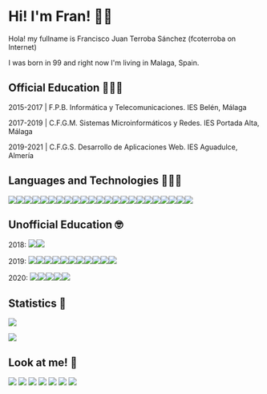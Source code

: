 # Hi! I'm Fran! 👋🏻
Hola! my fullname is Francisco Juan Terroba Sánchez (fcoterroba on Internet)

I was born in 99 and right now I'm living in Malaga, Spain.
## Official Education 👨🏻‍🎓
2015-2017 | F.P.B. Informática y Telecomunicaciones. IES Belén, Málaga

2017-2019 | C.F.G.M. Sistemas Microinformáticos y Redes. IES Portada Alta, Málaga

2019-2021 | C.F.G.S. Desarrollo de Aplicaciones Web. IES Aguadulce, Almería
## Languages and Technologies 👨🏻‍💻
![](https://camo.githubusercontent.com/5d3b0191832237fcbfc6d4497524e8bb547c6bfc9eafb738d5205c629d202067/68747470733a2f2f696d672e736869656c64732e696f2f62616467652f68746d6c352532302d2532334533344632362e7376673f267374796c653d666f722d7468652d6261646765266c6f676f3d68746d6c35266c6f676f436f6c6f723d7768697465)![](https://camo.githubusercontent.com/5ed492db9c79ad5990eda7dc80923377f0e7096b18a4d1e9b86c8987dc0e5aa5/68747470733a2f2f696d672e736869656c64732e696f2f62616467652f637373332532302d2532333135373242362e7376673f267374796c653d666f722d7468652d6261646765266c6f676f3d63737333266c6f676f436f6c6f723d7768697465)![](https://camo.githubusercontent.com/62d37abe760867620e0baea1066303719d630a82936837ba7bff6b0c754e3c9f/68747470733a2f2f696d672e736869656c64732e696f2f62616467652f6a6176617363726970742532302d2532333332333333302e7376673f267374796c653d666f722d7468652d6261646765266c6f676f3d6a617661736372697074266c6f676f436f6c6f723d253233463744463145)![](https://camo.githubusercontent.com/a71f1a20d58a3506dd5f32dcb31461bd5102a0bd33dbf49db9195c589eaca8d7/68747470733a2f2f696d672e736869656c64732e696f2f62616467652f707974686f6e2532302d2532333134333534432e7376673f267374796c653d666f722d7468652d6261646765266c6f676f3d707974686f6e266c6f676f436f6c6f723d7768697465)![](https://camo.githubusercontent.com/c32b4a3bd070f3239dd1d6ba6a791e231a1ce9f92a605b8942a93e42203840ae/68747470733a2f2f696d672e736869656c64732e696f2f62616467652f632532302d2532333030353939432e7376673f267374796c653d666f722d7468652d6261646765266c6f676f3d63266c6f676f436f6c6f723d7768697465)![](https://camo.githubusercontent.com/0d3ae99a9dcced770f5a2e6d2395999c121d9975f3f1816ee3b3902a3c8e6a92/68747470733a2f2f696d672e736869656c64732e696f2f62616467652f632b2b2532302d2532333030353939432e7376673f267374796c653d666f722d7468652d6261646765266c6f676f3d63253242253242266f676f436f6c6f723d7768697465)![](https://camo.githubusercontent.com/256f498d9e3128b19f8cb5558884749179db9118aaa6e31d3f7c5da34edf5c8c/68747470733a2f2f696d672e736869656c64732e696f2f62616467652f632532332532302d2532333233393132302e7376673f267374796c653d666f722d7468652d6261646765266c6f676f3d632d7368617270266c6f676f436f6c6f723d7768697465)![](https://camo.githubusercontent.com/7858f416aa93ee56048ca2eb473bdde10002398fc4ff05e08faf6cb3cbb5bce1/68747470733a2f2f696d672e736869656c64732e696f2f62616467652f6a6176612532302d2532334544384230302e7376673f267374796c653d666f722d7468652d6261646765266c6f676f3d6a617661266c6f676f436f6c6f723d7768697465)![](https://camo.githubusercontent.com/a05090df3be7e139e4cde9f3dd44986c26cd512148a98272602fc7f75f84bf49/68747470733a2f2f696d672e736869656c64732e696f2f62616467652f7068702532302d2532333737374242342e7376673f267374796c653d666f722d7468652d6261646765266c6f676f3d706870266c6f676f436f6c6f723d7768697465)![](https://camo.githubusercontent.com/cbe540fa5f1bd4860434caea1ebe43419ed42d92d54084d529c3a93a67139f10/68747470733a2f2f696d672e736869656c64732e696f2f62616467652f73776966742532302d2532334641373334332e7376673f267374796c653d666f722d7468652d6261646765266c6f676f3d7377696674266c6f676f436f6c6f723d7768697465)![](https://camo.githubusercontent.com/ea18354a9388ff60454e60f2c305fc4b5e6749d6101d6e849f5340e20e980c7e/68747470733a2f2f696d672e736869656c64732e696f2f62616467652f676f2532302d2532333030414444382e7376673f267374796c653d666f722d7468652d6261646765266c6f676f3d676f266c6f676f436f6c6f723d7768697465)![](https://camo.githubusercontent.com/b7a19e0282106094db12a16c34d7a0733a159b9fda56e68bbe9c82e8f4ed2bac/68747470733a2f2f696d672e736869656c64732e696f2f62616467652f6d61726b646f776e2532302d2532333030303030302e7376673f267374796c653d666f722d7468652d6261646765266c6f676f3d6d61726b646f776e266c6f676f436f6c6f723d7768697465)![](https://camo.githubusercontent.com/d63f69f39b73065f70f890c1728b2cb18c2d51b6b78608f52b0cd3bbfb2cb685/68747470733a2f2f696d672e736869656c64732e696f2f62616467652f72656163745f6e61746976652532302d2532333230323332612e7376673f267374796c653d666f722d7468652d6261646765266c6f676f3d7265616374266c6f676f436f6c6f723d253233363144414642)![](https://camo.githubusercontent.com/c567bc8fea35a350406f3ad80e2ec6dd76dea5f756187908f35322bbbc8bc77c/68747470733a2f2f696d672e736869656c64732e696f2f62616467652f626f6f7473747261702532302d2532333536334437432e7376673f267374796c653d666f722d7468652d6261646765266c6f676f3d626f6f747374726170266c6f676f436f6c6f723d7768697465)![](https://camo.githubusercontent.com/c9d0db0a5c179f2fcf0a460d9b7e75ef516bfdc1e1681bc61f43c9b435bc96a9/68747470733a2f2f696d672e736869656c64732e696f2f62616467652f646a616e676f2532302d2532333039324532302e7376673f267374796c653d666f722d7468652d6261646765266c6f676f3d646a616e676f266c6f676f436f6c6f723d7768697465)![](https://camo.githubusercontent.com/5b0954917b2bba4427bcd394916a0d4835c54a69f3f8e9e6f8b1b475032eb894/68747470733a2f2f696d672e736869656c64732e696f2f62616467652f666c61736b2532302d2532333030302e7376673f267374796c653d666f722d7468652d6261646765266c6f676f3d666c61736b266c6f676f436f6c6f723d7768697465)![](https://camo.githubusercontent.com/6aea43d076c7bf00489f1b347caa33fe5c4d84a8af2983804f8702632f2669ec/68747470733a2f2f696d672e736869656c64732e696f2f62616467652f6769746875622532302d2532333132313031312e7376673f267374796c653d666f722d7468652d6261646765266c6f676f3d676974687562266c6f676f436f6c6f723d7768697465)![](https://camo.githubusercontent.com/53341dc506f00aa83eeb4a2e1f63a3bf2c34ca67b1d4f64f2bcedc9033ba80e6/68747470733a2f2f696d672e736869656c64732e696f2f62616467652f617a7572652532302d2532333030373243362e7376673f267374796c653d666f722d7468652d6261646765266c6f676f3d617a7572652d6465766f7073266c6f676f436f6c6f723d7768697465)![](https://camo.githubusercontent.com/34ccadf520703c5711dfb7efba2c8332b4098cc39d0cd23305690f39af35c9da/68747470733a2f2f696d672e736869656c64732e696f2f62616467652f4469676974616c4f6365616e2d2532333031363766662e7376673f267374796c653d666f722d7468652d6261646765266c6f676f3d6469676974616c4f6365616e266c6f676f436f6c6f723d7768697465)![](https://camo.githubusercontent.com/c644fa80e8dadef7444df5c9fc8df2deedd7706f3f58c9604776319cf0357c34/68747470733a2f2f696d672e736869656c64732e696f2f62616467652f66697265626173652532302d2532333033394245352e7376673f267374796c653d666f722d7468652d6261646765266c6f676f3d6669726562617365)![](https://camo.githubusercontent.com/9e0499932b32086a7ff0af8641b01f3a487ef88ac94935956b0487cbd2657e9d/68747470733a2f2f696d672e736869656c64732e696f2f62616467652f6170616368652532302d2532334434323032392e7376673f267374796c653d666f722d7468652d6261646765266c6f676f3d617061636865266c6f676f436f6c6f723d7768697465)![](https://camo.githubusercontent.com/4524c09f8c821218b3c602e3e5a222ce00c290c2f87e264b40f398a6b486bd91/68747470733a2f2f696d672e736869656c64732e696f2f62616467652f6d7973716c2d2532333030303030662e7376673f267374796c653d666f722d7468652d6261646765266c6f676f3d6d7973716c266c6f676f436f6c6f723d7768697465)![](https://camo.githubusercontent.com/99bf3b488d680b2818999c752817d99a99989a6c47bd286ca038453143e11aeb/68747470733a2f2f696d672e736869656c64732e696f2f62616467652f2d52617370626572727925323050692d4335314134413f7374796c653d666f722d7468652d6261646765266c6f676f3d5261737062657272792d5069)
## Unofficial Education 🤓
2018: ![](https://img.shields.io/badge/Google%20Act%C3%ADvate-Curso%20de%20Introducci%C3%B3n%20al%20Desarrollo%20Web:%20HTML-cyan)![](https://img.shields.io/badge/Google%20Act%C3%ADvate-Curso%20de%20Introducci%C3%B3n%20al%20Desarrollo%20Web:%20CSS-cyan)

2019: ![](https://img.shields.io/badge/Udemy-C%C3%B3mo%20crear%20documentos%20PDF%20en%20PHP-red)![](https://img.shields.io/badge/Udemy-Introducci%C3%B3n%20a%20Linux-red)![](https://img.shields.io/badge/Udemy-Shopify-red)![](https://img.shields.io/badge/Udemy-Aprende%20programacion%20basica%20con%20PHP-red)![](https://img.shields.io/badge/Udemy-Aprende%20PHP%20desde%20cero-red)![](https://img.shields.io/badge/Udemy-Aprende%20a%20guardar,%20consultar,%20editar%20y%20eliminar%20sesi%C3%B3n%20con%20PHP-red)![](https://img.shields.io/badge/Udemy-SQL%20Server:%20Sentencias%20y%20procedimientos-red)![](https://img.shields.io/badge/Udemy-Desarrollo%20web%20en%20HTML-red)![](https://img.shields.io/badge/LinkedIn-Productividad%20con%20un%20caf%C3%A9-blue)![](https://img.shields.io/badge/LinkedIn-DevOps%20con%20un%20caf%C3%A9-blue)![](https://img.shields.io/badge/LinkedIn-Big%20Data%20con%20un%20caf%C3%A9-blue)

2020: ![](https://img.shields.io/badge/Udemy-Bash:%20Interprete%20de%20comandos%20de%20Linux-red)![](https://img.shields.io/badge/Udemy-Introducci%C3%B3n%20a%20Java%20desde%20cero-red)![](https://img.shields.io/badge/Udemy-Aprende%20a%20enviar%20correo%20con%20PHP,%20MySQL%20y%20HTML-red)![](https://img.shields.io/badge/Codigo%20Facilito-Curso%20profesional%20de%20Python-green)![](https://img.shields.io/badge/Udemy-M%C3%A1ster%20en%20Python-red)
## Statistics 🧐
![](https://github-readme-stats.vercel.app/api?username=fcoterroba)

![](https://github-readme-stats.vercel.app/api/top-langs/?username=fcoterroba&layout=compact)
## Look at me! 👀
<a href="https://www.fcoterroba.com" target="_blank"><img src="https://img.shields.io/badge/WWW.FCOTERROBA.COM-WWW.FCOTERROBA.COM-white"></a>  <img src="https://img.shields.io/badge/fcoterroba%20-%23E4405F.svg?&style=for-the-badge&logo=Instagram&logoColor=white"/>  <img src="https://img.shields.io/badge/fcoterroba%20-%239146FF.svg?&style=for-the-badge&logo=Twitch&logoColor=white"/> <img src="https://img.shields.io/badge/fcoterroba%20-%231DA1F2.svg?&style=for-the-badge&logo=Twitter&logoColor=white"/>  <img src="https://img.shields.io/badge/fcoterroba%20-%23FF0000.svg?&style=for-the-badge&logo=YouTube&logoColor=white"/>  <img src="https://img.shields.io/badge/fcoterroba%20-%230077B5.svg?&style=for-the-badge&logo=linkedin&logoColor=white"/>  <img src="https://img.shields.io/badge/-fcoterroba-FE7A16?style=for-the-badge&logo=stack-overflow&logoColor=white"/>
<!--
**fcoterroba/fcoterroba** is a ✨ _special_ ✨ repository because its `README.md` (this file) appears on your GitHub profile.

Here are some ideas to get you started:

- 🔭 I’m currently working on ...
- 🌱 I’m currently learning ...
- 👯 I’m looking to collaborate on ...
- 🤔 I’m looking for help with ...
- 💬 Ask me about ...
- 📫 How to reach me: ...
- 😄 Pronouns: ...
- ⚡ Fun fact: ...
-->
